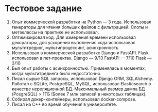 # Тестовое задание
1. Опыт коммерческой разработки на Python — 3 года. Использовал генераторы для чтения больших файлов с фильтрацией. Слоты и метаклассы на практике не использовал.
2. Оптимизировал код. Для измерения времени использовал декораторы, для ускорения выполнения кода использовал мультитрединг, мультипроцессинг, асинхронность.
3. Использовал в коммерческой разработке Django и FastAPI. Flask использовал в пет-проектах.
Django — 9/10
FastAPI — 7/10
Flask — 3/10
4. Был опыт работы с асинхронностью. Применялась в моментах, когда мультитрединга было недостаточно.
5. Писал сырые SQL запросы, использовал Django ORM, SQLAlchemy. Работал с SQLite, PostgreSQL, MySQL, использовал Elasticsearch в качестве нереляционной БД. Максимальный размер дампа БД (PosgreSQL) > 1ТБ (Более 7 млн записей в некоторых таблицах).
6. Собирал докер-контейнеры, использовал docker-compose.
7. Писал на C++ во время обучения в университете.
